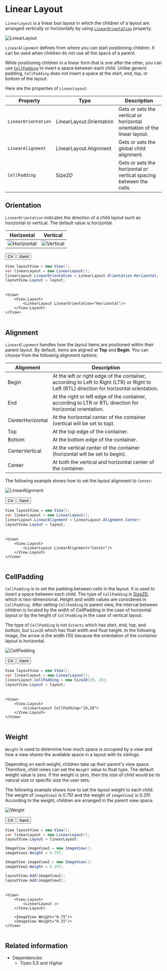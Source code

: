 <style>
    .tabcontent img {
        border: 1px solid #555;
        max-width: 100% !important;
        max-height: 100%;
    }
</style>

# Linear Layout

`LinearLayout` is a linear box layout in which the children of a layout are arranged vertically or horizontally by using [`LinearOrientation`](#orientation) property.

![LinearLayout](./media/linearTotal.png)

`LinearAlignment` defines from where you can start positioning children. It can be used when children do not use all the space of a parent.

While positioning children in a linear form that is one after the other, you can use [`CellPadding`](#cellPadding) to insert a space between each child. Unlike generic padding, `CellPadding` does not insert a space at the start, end, top, or bottom of the layout.

Here are the properties of `LinearLayout`:

| Property               | Type            | Description  |
| -----------------------| --------------- | ------------ |
| `LinearOrientation`    | LinearLayout.Orientation | Gets or sets the vertical or horizontal orientation of the linear layout. |
| `LinearAlignment`      | LinearLayout.Alignment  | Gets or sets the global child alignment. |
| `CellPadding`          | Size2D      | Gets or sets the horizontal or vertical spacing between the cells. |


<a name="orientation"></a>
## Orientation

`LinearOrientation` indicates the direction of a child layout such as horizontal or vertical. The default value is horizontal.

| Horizontal | Vertical |
| -----------------------| --------------- |
| ![Horizontal](./media/horizontalLayout.png) | ![Vertical](./media/verticalLayout.png)  |

<div id="TabSection1">
    <div class="sampletab " id="ProjectCreateTab">
        <button id="LinearLayout-Orientation-CSharp" class="tablinks " onclick="openTabSection(event, 'LinearLayout-Orientation-CSharp', 'TabSection1') ">C#</button>
        <button id="LinearLayout-Orientation-Xaml" class="tablinks " onclick="openTabSection(event, 'LinearLayout-Orientation-Xaml', 'TabSection1') ">Xaml</button>
    </div>
    <div id="LinearLayout-Orientation-CSharp" class="tabcontent">
        <table>
            <tbody>
                <tr>
<span style="display:block">

```csharp
View layoutView = new View();
var linearLayout = new LinearLayout();
linearLayout.LinearOrientation = LinearLayout.Orientation.Horizontal;
layoutView.Layout = layout;
```

</span>
                </tr>
            </tbody>
        </table>
    </div>
    <div id="LinearLayout-Orientation-Xaml" class="tabcontent">
        <table>
            <tbody>
                <tr>
<span style="display:block">

```xaml
<View>
    <View.Layout>
        <LinearLayout LinearOrientation="Horizontal"/>
    </View.Layout>
</View>
```

</span>
                </tr>
            </tbody>
        </table>
    </div>
</div>

<a name="alignment"></a>
## Alignment

`LinearAlignment` handles how the layout items are positioned within their parent layout. By default, items are aligned at **Top** and **Begin**.
You can choose from the following alignment options:

| Alignment  | Description        |
| ---------- | ------------------ |
| Begin      | At the left or right edge of the container, according to Left to Right (LTR) or Right to Left (RTL) direction for horizontal orientation. |
| End        | At the right or left edge of the container, according to LTR or RTL direction for horizontal orientation. |
| CenterHorizontal | At the horizontal center of the container (vertical will be set to top). |
| Top        | At the top edge of the container. |
| Bottom     | At the bottom edge of the container. |
| CenterVertical | At the vertical center of the container (horizontal will be set to begin). |
| Center    | At both the vertical and horizontal center of the container. |

The following example shows how to set the layout alignment to `Center`:

![LinearAlignment](./media/linearAlignment.png)

<div id="TabSection2">
    <div class="sampletab " id="ProjectCreateTab">
        <button id="LinearLayout-Alignment-CSharp" class="tablinks " onclick="openTabSection(event, 'LinearLayout-Alignment-CSharp', 'TabSection2') ">C#</button>
        <button id="LinearLayout-Alignment-Xaml" class="tablinks " onclick="openTabSection(event, 'LinearLayout-Alignment-Xaml', 'TabSection2') ">Xaml</button>
    </div>
    <div id="LinearLayout-Alignment-CSharp" class="tabcontent">
        <table>
            <tbody>
                <tr>
<span style="display:block">

```csharp
View layoutView = new View();
var linearLayout = new LinearLayout();
linearLayout.LinearAlignment = LinearLayout.Alignment.Center;
layoutView.Layout = layout;
```

</span>
                </tr>
            </tbody>
        </table>
    </div>
    <div id="LinearLayout-Alignment-Xaml" class="tabcontent">
        <table>
            <tbody>
                <tr>
<span style="display:block">

```xaml
<View>
    <View.Layout>
        <LinearLayout LinearAlignment="Center"/>
    </View.Layout>
</View>
```

</span>
                </tr>
            </tbody>
        </table>
    </div>
</div>

<a name="cellPadding"></a>
## CellPadding

`CellPadding` is to set the padding between cells in the layout. It is used to insert a space between each child.
The type of `CellPadding` is [Size2D](/application/dotnet/api/TizenFX/latest/api/Tizen.NUI.Size2D.html), which is two-dimensional. Height and width values are considered in `CellPadding`.
After setting `CellPadding` to parent view, the interval between children is located by the width of CellPadding in the case of horizontal layout or by the height of `CellPadding` in the case of vertical layout.

The type of `CellPadding` is not `Extents` which has start, end, top, and bottom, but `Size2D` which has float width and float height. In the following image, the arrow is the width (10) because the orientation of the container layout is horizontal.

![CellPadding](./media/cellPadding.png)

<div id="TabSection3">
    <div class="sampletab " id="ProjectCreateTab">
        <button id="LinearLayout-CellPadding-CSharp" class="tablinks " onclick="openTabSection(event, 'LinearLayout-CellPadding-CSharp', 'TabSection3') ">C#</button>
        <button id="LinearLayout-CellPadding-Xaml" class="tablinks " onclick="openTabSection(event, 'LinearLayout-CellPadding-Xaml', 'TabSection3') ">Xaml</button>
    </div>
    <div id="LinearLayout-CellPadding-CSharp" class="tabcontent">
        <table>
            <tbody>
                <tr>
<span style="display:block">

```csharp
View layoutView = new View();
var linearLayout = new LinearLayout();
linearLayout.CellPadding = new Size2D(10, 20);
layoutView.Layout = layout;
```

</span>
                </tr>
            </tbody>
        </table>
    </div>
    <div id="LinearLayout-CellPadding-Xaml" class="tabcontent">
        <table>
            <tbody>
                <tr>
<span style="display:block">

```xaml
<View>
    <View.Layout>
        <LinearLayout CellPadding="10,20">
    </View.Layout>
</View>
```

</span>
                </tr>
            </tbody>
        </table>
    </div>
</div>

<a name="weight"></a>
## Weight

`Weight` is used to determine how much space is occupied by a view and how a view shares the available space in a layout with its siblings.

Depending on each weight, children take up their parent's view space. Therefore, child views can set the `Weight` value to float type. The default weight value is zero. If the weight is zero, then the size of child would be its natural size or specific size the user sets.

The following example shows how to set the layout weight to each child. The weight of `imageView1` is 0.75f and the weight of `imageView2` is 0.25f. According to the weight, children are arranged in the parent view space.

![Weight](./media/weight.png)

<div id="TabSection4">
    <div class="sampletab " id="ProjectCreateTab">
        <button id="LinearLayout-Weight-CSharp" class="tablinks " onclick="openTabSection(event, 'LinearLayout-Weight-CSharp', 'TabSection4') ">C#</button>
        <button id="LinearLayout-Weight-Xaml" class="tablinks " onclick="openTabSection(event, 'LinearLayout-Weight-Xaml', 'TabSection4') ">Xaml</button>
    </div>
    <div id="LinearLayout-Weight-CSharp" class="tabcontent">
        <table>
            <tbody>
                <tr>
<span style="display:block">

```csharp
View layoutView = new View();
var linearLayout = new LinearLayout();
layoutView.Layout = linearLayout;

ImageView imageView1 = new ImageView();
imageView1.Weight = 0.75f;

ImageView imageView2 = new ImageView();
imageView2.Weight = 0.25f;

layoutView.Add(imageView1);
layoutView.Add(imageView2);
```

</span>
                </tr>
            </tbody>
        </table>
    </div>
    <div id="LinearLayout-Weight-Xaml" class="tabcontent">
        <table>
            <tbody>
                <tr>
<span style="display:block">

```xaml
<View>
    <View.Layout>
        <LinearLayout />
    </View.Layout>

    <ImageView Weight="0.75"/>
    <ImageView Weight="0.25"/>
</View>
```

</span>
                </tr>
            </tbody>
        </table>
    </div>
</div>

## Related information

- Dependencies
  -  Tizen 5.5 and Higher

<script>
    function openTabSection(evt, profileName, sectionId) {
        var i, tabcontent, tablinks, section;
        let selected = 0;

        section = document.getElementById(sectionId);
        tabcontent = section.getElementsByClassName("tabcontent");

        for (i = 0; i < tabcontent.length; i++) {
            tabcontent[i].style.display = "none";
            if (tabcontent[i].id == profileName) {
                selected = i;
            }
        }

        tablinks = section.getElementsByClassName("tablinks");

        for (i = 0; i < tablinks.length; i++) {
            tablinks[i].className = tablinks[i].className.replace(" active", "");
        }

        tabcontent[selected].style.display = "block";
        evt.currentTarget.className += " active";
    }
    document.getElementById("LinearLayout-Orientation-CSharp").click();
    document.getElementById("LinearLayout-Alignment-CSharp").click();
    document.getElementById("LinearLayout-CellPadding-CSharp").click();
    document.getElementById("LinearLayout-Weight-CSharp").click();

</script>

